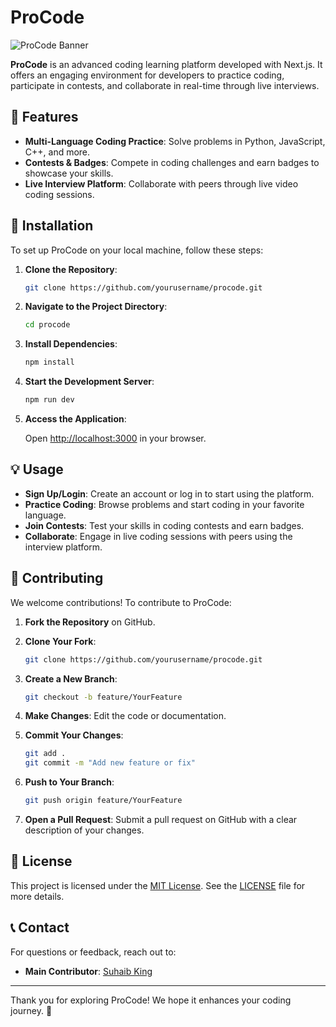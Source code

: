 # ProCode

![ProCode Banner](https://via.placeholder.com/1200x300.png?text=ProCode) <!-- Replace with your actual banner image -->

**ProCode** is an advanced coding learning platform developed with Next.js. It offers an engaging environment for developers to practice coding, participate in contests, and collaborate in real-time through live interviews.

## 🚀 Features

- **Multi-Language Coding Practice**: Solve problems in Python, JavaScript, C++, and more.
- **Contests & Badges**: Compete in coding challenges and earn badges to showcase your skills.
- **Live Interview Platform**: Collaborate with peers through live video coding sessions.

## 🔧 Installation

To set up ProCode on your local machine, follow these steps:

1. **Clone the Repository**:

    ```bash
    git clone https://github.com/yourusername/procode.git
    ```

2. **Navigate to the Project Directory**:

    ```bash
    cd procode
    ```

3. **Install Dependencies**:

    ```bash
    npm install
    ```

4. **Start the Development Server**:

    ```bash
    npm run dev
    ```

5. **Access the Application**:

    Open [http://localhost:3000](http://localhost:3000) in your browser.

## 💡 Usage

- **Sign Up/Login**: Create an account or log in to start using the platform.
- **Practice Coding**: Browse problems and start coding in your favorite language.
- **Join Contests**: Test your skills in coding contests and earn badges.
- **Collaborate**: Engage in live coding sessions with peers using the interview platform.

## 🤝 Contributing

We welcome contributions! To contribute to ProCode:

1. **Fork the Repository** on GitHub.
2. **Clone Your Fork**:

    ```bash
    git clone https://github.com/yourusername/procode.git
    ```

3. **Create a New Branch**:

    ```bash
    git checkout -b feature/YourFeature
    ```

4. **Make Changes**: Edit the code or documentation.
5. **Commit Your Changes**:

    ```bash
    git add .
    git commit -m "Add new feature or fix"
    ```

6. **Push to Your Branch**:

    ```bash
    git push origin feature/YourFeature
    ```

7. **Open a Pull Request**: Submit a pull request on GitHub with a clear description of your changes.

## 📜 License

This project is licensed under the [MIT License](LICENSE). See the [LICENSE](LICENSE) file for more details.

## 📞 Contact

For questions or feedback, reach out to:

- **Main Contributor**: [Suhaib King](https://www.linkedin.com/in/suhaib-sz/)

---

Thank you for exploring ProCode! We hope it enhances your coding journey. 🌟

